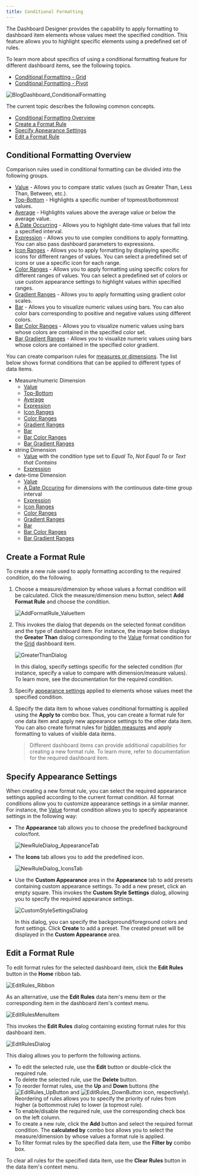 ```yaml
---
title: Conditional Formatting
---
```

The Dashboard Designer provides the capability to apply formatting to dashboard item elements whose values meet the specified condition. This feature allows you to highlight specific elements using a predefined set of rules.

To learn more about specifics of using a conditional formatting feature for different dashboard items, see the following topics.
* [Conditional Formatting - Grid](../../../../dashboard-for-desktop/articles/dashboard-designer/designing-dashboard-items/grid/conditional-formatting.md)
* [Conditional Formatting - Pivot](../../../../dashboard-for-desktop/articles/dashboard-designer/designing-dashboard-items/pivot/conditional-formatting.md)

![BlogDashboard_ConditionalFormatting](../../../images/Img118090.png)

The current topic describes the following common concepts.
* [Conditional Formatting Overview](#conditional-formatting-overview)
* [Create a Format Rule](#create-a-format-rule)
* [Specify Appearance Settings](#specify-appearance-settings)
* [Edit a Format Rule](#edit-a-format-rule)

## <a name="conditional-formatting-overview"/>Conditional Formatting Overview
Comparison rules used in conditional formatting can be divided into the following groups.
* [Value](../../../../dashboard-for-desktop/articles/dashboard-designer/appearance-customization/conditional-formatting/value.md) - Allows you to compare static values (such as Greater Than, Less Than, Between, etc.).
* [Top-Bottom](../../../../dashboard-for-desktop/articles/dashboard-designer/appearance-customization/conditional-formatting/top-bottom.md) - Highlights a specific number of topmost/bottommost values.
* [Average](../../../../dashboard-for-desktop/articles/dashboard-designer/appearance-customization/conditional-formatting/average.md) - Highlights values above the average value or below the average value.
* [A Date Occurring](../../../../dashboard-for-desktop/articles/dashboard-designer/appearance-customization/conditional-formatting/a-date-occurring.md) - Allows you to highlight date-time values that fall into a specified interval.
* [Expression](../../../../dashboard-for-desktop/articles/dashboard-designer/appearance-customization/conditional-formatting/expression.md) - Allows you to use complex conditions to apply formatting. You can also pass dashboard parameters to expressions.
* [Icon Ranges](../../../../dashboard-for-desktop/articles/dashboard-designer/appearance-customization/conditional-formatting/icon-ranges.md) - Allows you to apply formatting by displaying specific icons for different ranges of values. You can select a predefined set of icons or use a specific icon for each range.
* [Color Ranges](../../../../dashboard-for-desktop/articles/dashboard-designer/appearance-customization/conditional-formatting/color-ranges.md) - Allows you to apply formatting using specific colors for different ranges of values. You can select a predefined set of colors or use custom appearance settings to highlight values within specified ranges.
* [Gradient Ranges](../../../../dashboard-for-desktop/articles/dashboard-designer/appearance-customization/conditional-formatting/gradient-ranges.md) - Allows you to apply formatting using gradient color scales.
* [Bar](../../../../dashboard-for-desktop/articles/dashboard-designer/appearance-customization/conditional-formatting/bar.md) - Allows you to visualize numeric values using bars. You can also color bars corresponding to positive and negative values using different colors.
* [Bar Color Ranges](../../../../dashboard-for-desktop/articles/dashboard-designer/appearance-customization/conditional-formatting/bar-color-ranges.md) - Allows you to visualize numeric values using bars whose colors are contained in the specified color set.
* [Bar Gradient Ranges](../../../../dashboard-for-desktop/articles/dashboard-designer/appearance-customization/conditional-formatting/bar-gradient-ranges.md) - Allows you to visualize numeric values using bars whose colors are contained in the specified color gradient.

You can create comparison rules for [measures or dimensions](../../../../dashboard-for-desktop/articles/dashboard-designer/binding-dashboard-items-to-data/binding-dashboard-items-to-data.md). The list below shows format conditions that can be applied to different types of data items.
* Measure/numeric Dimension
	* [Value](../../../../dashboard-for-desktop/articles/dashboard-designer/appearance-customization/conditional-formatting/value.md)
	* [Top-Bottom](../../../../dashboard-for-desktop/articles/dashboard-designer/appearance-customization/conditional-formatting/top-bottom.md)
	* [Average](../../../../dashboard-for-desktop/articles/dashboard-designer/appearance-customization/conditional-formatting/average.md)
	* [Expression](../../../../dashboard-for-desktop/articles/dashboard-designer/appearance-customization/conditional-formatting/expression.md)
	* [Icon Ranges](../../../../dashboard-for-desktop/articles/dashboard-designer/appearance-customization/conditional-formatting/icon-ranges.md)
	* [Color Ranges](../../../../dashboard-for-desktop/articles/dashboard-designer/appearance-customization/conditional-formatting/color-ranges.md)
	* [Gradient Ranges](../../../../dashboard-for-desktop/articles/dashboard-designer/appearance-customization/conditional-formatting/gradient-ranges.md)
	* [Bar](../../../../dashboard-for-desktop/articles/dashboard-designer/appearance-customization/conditional-formatting/bar.md)
	* [Bar Color Ranges](../../../../dashboard-for-desktop/articles/dashboard-designer/appearance-customization/conditional-formatting/bar-color-ranges.md)
	* [Bar Gradient Ranges](../../../../dashboard-for-desktop/articles/dashboard-designer/appearance-customization/conditional-formatting/bar-gradient-ranges.md)
* string Dimension
	* [Value](../../../../dashboard-for-desktop/articles/dashboard-designer/appearance-customization/conditional-formatting/value.md) with the condition type set to _Equal To_, _Not Equal To_ or _Text that Contains_
	* [Expression](../../../../dashboard-for-desktop/articles/dashboard-designer/appearance-customization/conditional-formatting/expression.md)
* date-time Dimension
	* [Value](../../../../dashboard-for-desktop/articles/dashboard-designer/appearance-customization/conditional-formatting/value.md)
	* [A Date Occuring](../../../../dashboard-for-desktop/articles/dashboard-designer/appearance-customization/conditional-formatting/value.md) for dimensions with the continuous date-time group interval
	* [Expression](../../../../dashboard-for-desktop/articles/dashboard-designer/appearance-customization/conditional-formatting/expression.md)
	* [Icon Ranges](../../../../dashboard-for-desktop/articles/dashboard-designer/appearance-customization/conditional-formatting/icon-ranges.md)
	* [Color Ranges](../../../../dashboard-for-desktop/articles/dashboard-designer/appearance-customization/conditional-formatting/color-ranges.md)
	* [Gradient Ranges](../../../../dashboard-for-desktop/articles/dashboard-designer/appearance-customization/conditional-formatting/gradient-ranges.md)
	* [Bar](../../../../dashboard-for-desktop/articles/dashboard-designer/appearance-customization/conditional-formatting/bar.md)
	* [Bar Color Ranges](../../../../dashboard-for-desktop/articles/dashboard-designer/appearance-customization/conditional-formatting/bar-color-ranges.md)
	* [Bar Gradient Ranges](../../../../dashboard-for-desktop/articles/dashboard-designer/appearance-customization/conditional-formatting/bar-gradient-ranges.md)

## <a name="create-a-format-rule"/>Create a Format Rule
To create a new rule used to apply formatting according to the required condition, do the following.
1. Choose a measure/dimension by whose values a format condition will be calculated. Click the measure/dimension menu button, select **Add Format Rule** and choose the condition.
	
	![AddFormatRule_ValueItem](../../../images/Img118549.png)
2. This invokes the dialog that depends on the selected format condition and the type of dashboard item. For instance, the image below displays the **Greater Than** dialog corresponding to the [Value](../../../../dashboard-for-desktop/articles/dashboard-designer/appearance-customization/conditional-formatting/value.md) format condition for the [Grid](../../../../dashboard-for-desktop/articles/dashboard-designer/designing-dashboard-items/grid.md) dashboard item.
	
	![GreaterThanDialog](../../../images/Img118555.png)
	
	In this dialog, specify settings specific for the selected condition (for instance, specify a value to compare with dimension/measure values). To learn more, see the documentation for the required condition.
3. Specify [appearance settings](#specify-appearance-settings) applied to elements whose values meet the specified condition.
4. Specify the data item to whose values conditional formatting is applied using the **Apply to** combo box. Thus, you can create a format rule for one data item and apply new appearance settings to the other data item. You can also create format rules for [hidden measures](../../../../dashboard-for-desktop/articles/dashboard-designer/binding-dashboard-items-to-data/hidden-data-items.md) and apply formatting to values of visible data items.
	
	> Different dashboard items can provide additional capabilities for creating a new format rule. To learn more, refer to documentation for the required dashboard item.

## <a name="specify-appearance-settings"/>Specify Appearance Settings
When creating a new format rule, you can select the required appearance settings applied according to the current format condition. All format conditions allow you to customize appearance settings in a similar manner. For instance, the [Value](../../../../dashboard-for-desktop/articles/dashboard-designer/appearance-customization/conditional-formatting/value.md) format condition allows you to specify appearance settings in the following way:
* The **Appearance** tab allows you to choose the predefined background color/font.
	
	![NewRuleDialog_AppearanceTab](../../../images/Img118585.png)
* The **Icons** tab allows you to add the predefined icon.
	
	![NewRuleDialog_IconsTab](../../../images/Img118586.png)
* Use the **Custom Appearance** area in the **Appearance** tab to add presets containing custom appearance settings. To add a new preset, click an empty square. This invokes the **Custom Style Settings** dialog, allowing you to specify the required appearance settings.
	
	![CustomStyleSettingsDialog](../../../images/Img118587.png)
	
	In this dialog, you can specify the backgoround/foreground colors and font settings. Click **Create** to add a preset. The created preset will be displayed in the **Custom Appearance** area.

## <a name="edit-a-format-rule"/>Edit a Format Rule
To edit format rules for the selected dashboard item, click the **Edit Rules** button in the **Home** ribbon tab.

![EditRules_Ribbon](../../../images/Img118564.png)

As an alternative, use the **Edit Rules** data item's menu item or the corresponding item in the dashboard item's context menu.

![EditRulesMenuItem](../../../images/Img118590.png)

This invokes the **Edit Rules** dialog containing existing format rules for this dashboard item.

![EditRulesDialog](../../../images/Img118565.png)

This dialog allows you to perform the following actions.
* To edit the selected rule, use the **Edit** button or double-click the required rule.
* To delete the selected rule, use the **Delete** button.
* To reorder format rules, use the **Up** and **Down** buttons (the ![EditRules_UpButton](../../../images/Img118698.png) and ![EditRules_DownButton](../../../images/Img118699.png) icon, respectively). Reordering of rules allows you to specify the priority of rules from higher (a bottommost rule) to lower (a topmost rule).
* To enable/disable the required rule, use the corresponding check box on the left column.
* To create a new rule, click the **Add** button and select the required format condition. The **calculated by** combo box allows you to select the measure/dimension by whose values a format rule is applied.
* To filter format rules by the specified data item, use the **Filter by** combo box.

To clear all rules for the specified data item, use the **Clear Rules** button in the data item's context menu.